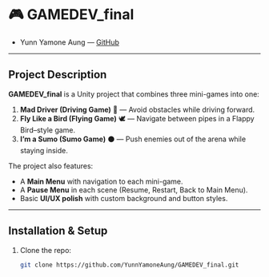 # 🎮 GAMEDEV_final

- Yunn Yamone Aung — [GitHub](https://github.com/YunnYamoneAung)

---

##  Project Description
**GAMEDEV_final** is a Unity project that combines three mini-games into one:
1. **Mad Driver (Driving Game)** 🚗 — Avoid obstacles while driving forward.
2. **Fly Like a Bird (Flying Game)** 🕊️ — Navigate between pipes in a Flappy Bird–style game.
3. **I’m a Sumo (Sumo Game)** ⚫ — Push enemies out of the arena while staying inside.

The project also features:
- A **Main Menu** with navigation to each mini-game.
- A **Pause Menu** in each scene (Resume, Restart, Back to Main Menu).
- Basic **UI/UX polish** with custom background and button styles.


---

##  Installation & Setup
1. Clone the repo:
   ```bash
   git clone https://github.com/YunnYamoneAung/GAMEDEV_final.git
